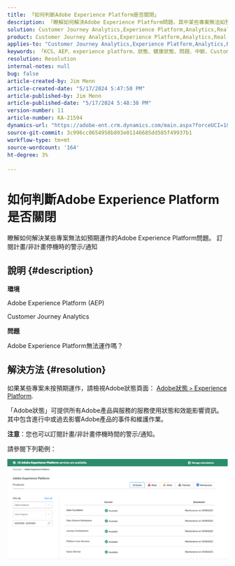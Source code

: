 ```yaml
---
title: 「如何判斷Adobe Experience Platform是否關閉」
description: 「瞭解如何解決Adobe Experience Platform問題，其中某些專案無法如預期運作。 訂閱計畫/非計畫停機時的警示/通知」
solution: Customer Journey Analytics,Experience Platform,Analytics,Real-Time Customer Data Platform
product: Customer Journey Analytics,Experience Platform,Analytics,Real-Time Customer Data Platform
applies-to: "Customer Journey Analytics,Experience Platform,Analytics,Real-Time Customer Data Platform"
keywords: 「KCS、AEP、experience platform、狀態、健康狀態、問題、中斷、Customer Journey Analytics、experience platform中斷」
resolution: Resolution
internal-notes: null
bug: false
article-created-by: Jim Menn
article-created-date: "5/17/2024 5:47:50 PM"
article-published-by: Jim Menn
article-published-date: "5/17/2024 5:48:38 PM"
version-number: 11
article-number: KA-21594
dynamics-url: "https://adobe-ent.crm.dynamics.com/main.aspx?forceUCI=1&pagetype=entityrecord&etn=knowledgearticle&id=0c70d991-7514-ef11-9f8a-6045bd006268"
source-git-commit: 3c996cc0654958b893e01146685dd585f49937b1
workflow-type: tm+mt
source-wordcount: '164'
ht-degree: 3%

---
```


# 如何判斷Adobe Experience Platform是否關閉


瞭解如何解決某些專案無法如預期運作的Adobe Experience Platform問題。 訂閱計畫/非計畫停機時的警示/通知

## 說明 {#description}


<b>環境</b>

Adobe Experience Platform (AEP)

Customer Journey Analytics

<b>問題</b>

Adobe Experience Platform無法運作嗎？


## 解決方法 {#resolution}


如果某些專案未按預期運作，請檢視Adobe狀態頁面： [Adobe狀態 `>`  Experience Platform](https://status.adobe.com/cloud/experience_platform#/).

「Adobe狀態」可提供所有Adobe產品與服務的服務使用狀態和效能影響資訊。 其中包含進行中或過去影響Adobe產品的事件和維護作業。

<b>注意</b>：您也可以訂閱計畫/非計畫停機時間的警示/通知。

請參閱下列範例：

![](assets/dc4ebf6a-94b6-ed11-83fe-6045bd006a22.png)
